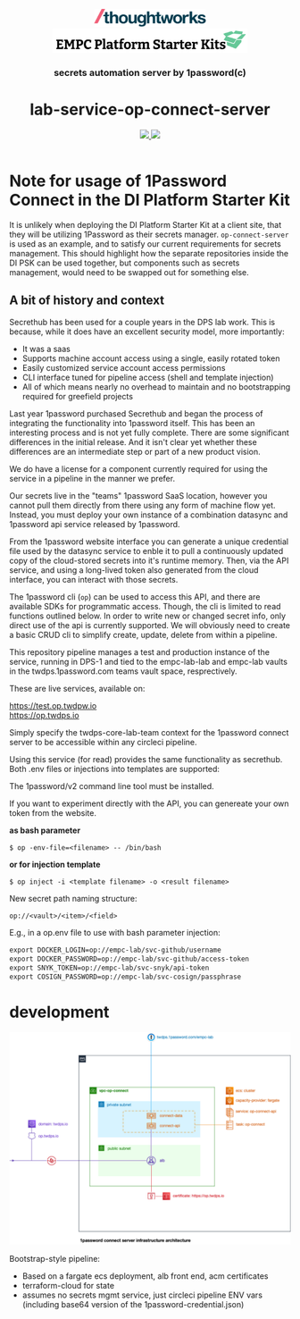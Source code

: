 <div align="center">
	<p>
		<img alt="Thoughtworks Logo" src="https://raw.githubusercontent.com/ThoughtWorks-DPS/static/master/thoughtworks_flamingo_wave.png?sanitize=true" width=200 />
    <br />
		<img alt="DPS Title" src="https://raw.githubusercontent.com/ThoughtWorks-DPS/static/master/EMPCPlatformStarterKitsImage.png" width=350/>
	</p>
  <h3>secrets automation server by 1password(c) </h3>
  <h1>lab-service-op-connect-server</h1>
  <a href="https://circleci.com/gh/ThoughtWorks-DPS/lab-service-op-connect-server/tree/main"><img src="https://circleci.com/gh/ThoughtWorks-DPS/lab-service-op-connect-server/tree/main.svg?style=shield&circle-token=5b62dee56a1690eca5a15b8a3ca555f098c306ad"> <a href="https://app.datadoghq.com/dashboard/zdb-as4-bc7/empc-op-connect?from_ts=1652802104947&to_ts=1652888504947&live=true"><img src="https://img.shields.io/badge/DataDog-Dashboard-lightgrey"></a>
</div>
<br />

# Note for usage of 1Password Connect in the DI Platform Starter Kit

It is unlikely when deploying the DI Platform Starter Kit at a client site, that they will be utilizing 1Password as their secrets manager. `op-connect-server` is used as an example, and to satisfy our current requirements for secrets management. This should highlight how the separate repositories inside the DI PSK can be used together, but components such as secrets management, would need to be swapped out for something else.

## A bit of history and context

Secrethub has been used for a couple years in the DPS lab work. This is because, while it does have an excellent security model, more importantly:
- It was a saas
- Supports machine account access using a single, easily rotated token
- Easily customized service account access permissions
- CLI interface tuned for pipeline access (shell and template injection)
- All of which means nearly no overhead to maintain and no bootstrapping required for greefield projects

Last year 1password purchased Secrethub and began the process of integrating the functionality into 1password itself. This has been an interesting process and is not yet fully complete. There are some significant differences in the initial release. And it isn't clear yet whether these differences are an intermediate step or part of a new product vision.  

We do have a license for a component currently required for using the service in a pipeline in the manner we prefer.   

Our secrets live in the "teams" 1password SaaS location, however you cannot pull them directly from there using any form of machine flow yet. Instead, you must deploy your own instance of a combination datasync and 1password api service released by 1password.  

From the 1password website interface you can generate a unique credential file used by the datasync service to enble it to pull a continuously updated copy of the cloud-stored secrets into it's runtime memory. Then, via the API service, and using a long-lived token also generated from the cloud interface, you can interact with those secrets.  

The 1password cli (`op`) can be used to access this API, and there are available SDKs for programmatic access. Though, the cli is limited to read functions outlined below. In order to write new or changed secret info, only direct use of the api is currently supported. We will obviously need to create a basic CRUD cli to simplify create, update, delete from within a pipeline.

This repository pipeline manages a test and production instance of the service, running in DPS-1 and tied to the empc-lab-lab and empc-lab vaults in the twdps.1password.com teams vault space, resprectively.  

These are live services, available on:  

https://test.op.twdpw.io  
https://op.twdps.io  

Simply specify the twdps-core-lab-team context for the 1password connect server to be accessible within any circleci pipeline.  

Using this service (for read) provides the same functionality as secrethub. Both .env files or injections into templates are supported:  

The 1password/v2 command line tool must be installed.  

If you want to experiment directly with the API, you can genereate your own token from the website.  

**as bash parameter**
```
$ op -env-file=<filename> -- /bin/bash
```
**or for injection template**  
```
$ op inject -i <template filename> -o <result filename>
```

New secret path naming structure:  
```
op://<vault>/<item>/<field>
```

E.g., in a op.env file to use with bash parameter injection:  
```
export DOCKER_LOGIN=op://empc-lab/svc-github/username
export DOCKER_PASSWORD=op://empc-lab/svc-github/access-token
export SNYK_TOKEN=op://empc-lab/svc-snyk/api-token
export COSIGN_PASSWORD=op://empc-lab/svc-cosign/passphrase
```

# development

![basic architecture](https://github.com/ThoughtWorks-DPS/lab-service-op-connect-server/blob/main/doc/op-architecture.png)

Bootstrap-style pipeline:  

- Based on a fargate ecs deployment, alb front end, acm certificates
- terraform-cloud for state
- assumes no secrets mgmt service, just circleci pipeline ENV vars (including base64 version of the 1password-credential.json)

